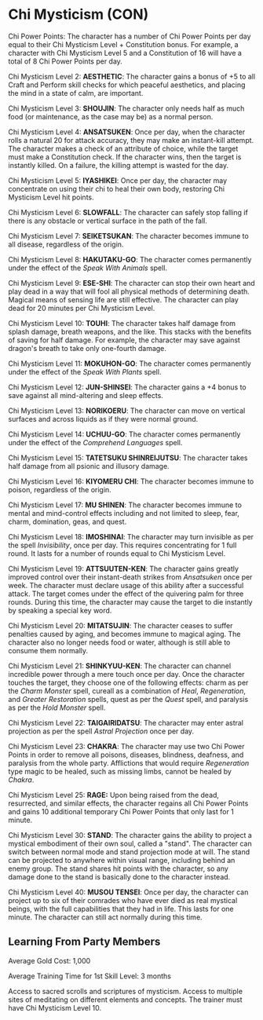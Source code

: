 # Chi Mysticism (CON)

Chi Power Points: The character has a number of Chi Power Points per day equal to their Chi Mysticism Level + Constitution bonus. For example, a character with Chi Mysticism Level 5 and a Constitution of 16 will have a total of 8 Chi Power Points per day.

Chi Mysticism Level 2: **AESTHETIC**: The character gains a bonus of +5 to all Craft and Perform skill checks for which peaceful aesthetics, and placing the mind in a state of calm, are important.

Chi Mysticism Level 3: **SHOUJIN**: The character only needs half as much food (or maintenance, as the case may be) as a normal person.

Chi Mysticism Level 4: **ANSATSUKEN**: Once per day, when the character rolls a natural 20 for attack accuracy, they may make an instant-kill attempt. The character makes a check of an attribute of choice, while the target must make a Constitution check. If the character wins, then the target is instantly killed. On a failure, the killing attempt is wasted for the day.

Chi Mysticism Level 5: **IYASHIKEI**: Once per day, the character may concentrate on using their chi to heal their own body, restoring Chi Mysticism Level hit points.

Chi Mysticism Level 6: **SLOWFALL**: The character can safely stop falling if there is any obstacle or vertical surface in the path of the fall.

Chi Mysticism Level 7: **SEIKETSUKAN**: The character becomes immune to all disease, regardless of the origin.

Chi Mysticism Level 8: **HAKUTAKU-GO**: The character comes permanently under the effect of the *Speak With Animals* spell.

Chi Mysticism Level 9: **ESE-SHI**: The character can stop their own heart and play dead in a way that will fool all physical methods of determining death. Magical means of sensing life are still effective. The character can play dead for 20 minutes per Chi Mysticism Level.

Chi Mysticism Level 10: **TOUHI**: The character takes half damage from splash damage, breath weapons, and the like. This stacks with the benefits of saving for half damage. For example, the character may save against dragon's breath to take only one-fourth damage.

Chi Mysticism Level 11: **MOKUHON-GO**: The character comes permanently under the effect of the *Speak With Plants* spell.

Chi Mysticism Level 12: **JUN-SHINSEI**: The character gains a +4 bonus to save against all mind-altering and sleep effects.

Chi Mysticism Level 13: **NORIKOERU**: The character can move on vertical surfaces and across liquids as if they were normal ground.

Chi Mysticism Level 14: **UCHUU-GO**: The character comes permanently under the effect of the *Comprehend Languages* spell.

Chi Mysticism Level 15: **TATETSUKU SHINREIJUTSU**: The character takes half damage from all psionic and illusory damage.

Chi Mysticism Level 16: **KIYOMERU CHI**: The character becomes immune to poison, regardless of the origin.

Chi Mysticism Level 17: **MU SHINEN**: The character becomes immune to mental and mind-control effects including and not limited to sleep, fear, charm, domination, geas, and quest.

Chi Mysticism Level 18: **IMOSHINAI**: The character may turn invisible as per the spell *Invisibility*, once per day. This requires concentrating for 1 full round. It lasts for a number of rounds equal to Chi Mysticism Level.

Chi Mysticism Level 19: **ATTSUUTEN-KEN**: The character gains greatly improved control over their instant-death strikes from *Ansatsuken* once per week. The character must declare usage of this ability after a successful attack. The target comes under the effect of the quivering palm for three rounds. During this time, the character may cause the target to die instantly by speaking a special key word.

Chi Mysticism Level 20: **MITATSUJIN**: The character ceases to suffer penalties caused by aging, and becomes immune to magical aging. The character also no longer needs food or water, although is still able to consume them normally.

Chi Mysticism Level 21: **SHINKYUU-KEN**: The character can channel incredible power through a mere touch once per day. Once the character touches the target, they choose one of the following effects: charm as per the *Charm Monster* spell, cureall as a combination of *Heal*, *Regeneration*, and *Greater Restoration* spells, quest as per the *Quest* spell, and paralysis as per the *Hold Monster* spell.

Chi Mysticism Level 22: **TAIGAIRIDATSU**: The character may enter astral projection as per the spell *Astral Projection* once per day.

Chi Mysticism Level 23: **CHAKRA**: The character may use two Chi Power Points in order to remove all poisons, diseases, blindness, deafness, and paralysis from the whole party. Afflictions that would require *Regeneration* type magic to be healed, such as missing limbs, cannot be healed by *Chakra*.

Chi Mysticism Level 25: **RAGE:** Upon being raised from the dead, resurrected, and similar effects, the character regains all Chi Power Points and gains 10 additional temporary Chi Power Points that only last for 1 minute.

Chi Mysticism Level 30: **STAND**: The character gains the ability to project a mystical embodiment of their own soul, called a "stand". The character can switch between normal mode and stand projection mode at will. The stand can be projected to anywhere within visual range, including behind an enemy group. The stand shares hit points with the character, so any damage done to the stand is basically done to the character instead.

Chi Mysticism Level 40: **MUSOU TENSEI**: Once per day, the character can project up to six of their comrades who have ever died as real mystical beings, with the full capabilities that they had in life. This lasts for one minute. The character can still act normally during this time.

## Learning From Party Members

Average Gold Cost: 1,000

Average Training Time for 1st Skill Level: 3 months

Access to sacred scrolls and scriptures of mysticism. Access to multiple sites of meditating on different elements and concepts. The trainer must have Chi Mysticism Level 10.
